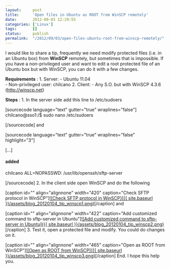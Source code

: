 ```yaml
---
layout:     post
title:      'Open files in Ubuntu as ROOT from WinSCP remotely'
date:       2012-09-03 12:29:55
categories: ['Linux']
tags:       []
status:     publish 
permalink:  "/2012/09/03/open-files-ubuntu-root-from-winscp-remotely/"
---
```

I would like to share a tip, frequently we need modify protected files (i.e. in an Ubuntu box) from **WinSCP** remotely, but sometimes that is impossible.
If you have a non-privileged user and want to edit a root protected file of an Ubuntu box but with WinSCP, you can do it with a few changes.

**Requirements** :
1\. Server:
\- Ubuntu 11.04  
\- Non-privileged user: chilcano
2\. Client: 
\- Any S.O. but with WinSCP 4.3.6 (http://winscp.net)

**Steps** :
1\. In the server side add this line to /etc/sudoers

[sourcecode language="text" gutter="true" wraplines="false"]  
chilcano@sso1:/$ sudo nano /etc/sudoers  

[/sourcecode]
and

[sourcecode language="text" gutter="true" wraplines="false" highlight="3"]  

[...]  

#### added  
chilcano ALL=NOPASSWD: /usr/lib/openssh/sftp-server  

[/sourcecode]
2\. In the client side open WinSCP and do the following

[caption id="" align="alignnone" width="420" caption="Check SFTP protocol in WinSCP"][![Check SFTP protocol in WinSCP]({{ site.baseurl }}/assets/blog_20120104_tip_winscp1.png)](http://dl.dropbox.com/u/2961879/blog20120104_tip_winscp/blog_20120104_tip_winscp1.png)[/caption]
and

[caption id="" align="alignnone" width="422" caption="Add customized command to sftp-server in Ubuntu"][![Add customized command to sftp-server in Ubuntu]({{ site.baseurl }}/assets/blog_20120104_tip_winscp2.png)](http://dl.dropbox.com/u/2961879/blog20120104_tip_winscp/blog_20120104_tip_winscp2.png)[/caption]
3\. Test it, open a protected file and modify. You could do changes on it.

[caption id="" align="alignnone" width="465" caption="Open as ROOT from WinSCP"][![Open as ROOT from WinSCP]({{ site.baseurl }}/assets/blog_20120104_tip_winscp3.png)](http://dl.dropbox.com/u/2961879/blog20120104_tip_winscp/blog_20120104_tip_winscp3.png)[/caption]
End.
I hope this help you.

